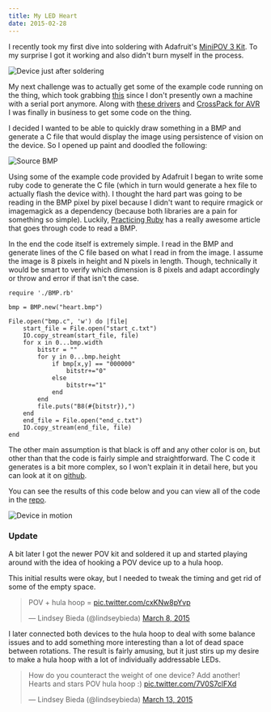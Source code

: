 ```yaml
---
title: My LED Heart
date: 2015-02-28
---
```


I recently took my first dive into soldering with Adafruit's [MiniPOV 3 Kit](http://www.adafruit.com/product/20). To my surprise I got it working and also didn't burn myself in the process. 

![Device just after soldering](http://i.imgur.com/dQDNhAg.gif)

My next challenge was to actually get some of the example code running on the thing, which took grabbing [this](http://www.amazon.com/gp/product/B00425S1H8/) since I don't presently own a machine with a serial port anymore. Along with [these drivers](https://www.mac-usb-serial.com/dashboard/) and [CrossPack for AVR](http://www.obdev.at/products/crosspack/index.html) I was finally in business to get some code on the thing.

I decided I wanted to be able to quickly draw something in a BMP and generate a C file that would display the image using persistence of vision on the device. So I opened up paint and doodled the following:

![Source BMP](http://i.imgur.com/VEngO1X.png)

Using some of the example code provided by Adafruit I began to write some ruby code to generate the C file (which in turn would generate a hex file to actually flash the device with). I thought the hard part was going to be reading in the BMP pixel by pixel because I didn't want to require rmagick or imagemagick as a dependency (because both libraries are a pain for something so simple). Luckily, [Practicing Ruby](https://practicingruby.com/articles/binary-file-formats) has a really awesome article that goes through code to read a BMP. 

In the end the code itself is extremely simple. I read in the BMP and generate lines of the C file based on what I read in from the image. I assume the image is 8 pixels in height and N pixels in length. Though, technically it would be smart to verify which dimension is 8 pixels and adapt accordingly or throw and error if that isn't the case. 

```
require './BMP.rb'

bmp = BMP.new("heart.bmp")

File.open("bmp.c", 'w') do |file|
	start_file = File.open("start_c.txt")
	IO.copy_stream(start_file, file)
	for x in 0...bmp.width
		bitstr = ""
		for y in 0...bmp.height
			if bmp[x,y] == "000000"
				bitstr+="0"
			else
				bitstr+="1"
			end
		end
		file.puts("B8(#{bitstr}),")
	end
	end_file = File.open("end_c.txt")
	IO.copy_stream(end_file, file)
end
```

The other main assumption is that black is off and any other color is on, but other than that the code is fairly simple and straightforward. The C code it generates is a bit more complex, so I won't explain it in detail here, but you can look at it on [github](https://github.com/LindseyB/bmp-to-pov/blob/master/bmp.c).

You can see the results of this code below and you can view all of the code in the [repo](https://github.com/LindseyB/bmp-to-pov).

![Device in motion](http://i.imgur.com/TyRwDpM.gif)


### Update

A bit later I got the newer POV kit and soldered it up and started playing around with the idea of hooking a POV device up to a hula hoop. 

This initial results were okay, but I needed to tweak the timing and get rid of some of the empty space. 

<blockquote class="twitter-video" lang="en"><p>POV + hula hoop = <a href="http://t.co/cxKNw8pYvp">pic.twitter.com/cxKNw8pYvp</a></p>&mdash; Lindsey Bieda (@lindseybieda) <a href="https://twitter.com/lindseybieda/status/574372828390125568">March 8, 2015</a></blockquote>
<p class="image">
<script async src="//platform.twitter.com/widgets.js" charset="utf-8"></script>
</p>

I later connected both devices to the hula hoop to deal with some balance issues and to add something more interesting than a lot of dead space between rotations. The result is fairly amusing, but it just stirs up my desire to make a hula hoop with a lot of individually addressable LEDs. 

<blockquote class="twitter-video" lang="en"><p>How do you counteract the weight of one device? Add another! Hearts and stars POV hula hoop :) <a href="http://t.co/7V0S7clFXd">pic.twitter.com/7V0S7clFXd</a></p>&mdash; Lindsey Bieda (@lindseybieda) <a href="https://twitter.com/lindseybieda/status/576211437535678464">March 13, 2015</a></blockquote>
<script async src="//platform.twitter.com/widgets.js" charset="utf-8"></script>






